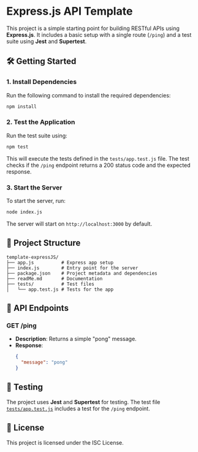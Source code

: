 # Express.js API Template

This project is a simple starting point for building RESTful APIs using **Express.js**. It includes a basic setup with a single route (`/ping`) and a test suite using **Jest** and **Supertest**.

## 🛠️ Getting Started

### 1. Install Dependencies

Run the following command to install the required dependencies:

```bash
npm install
```
### 2. Test the Application

Run the test suite using:

```bash
npm test
```
This will execute the tests defined in the `tests/app.test.js` file. The test checks if the `/ping` endpoint returns a 200 status code and the expected response.
### 3. Start the Server

To start the server, run:

```bash
node index.js
```

The server will start on `http://localhost:3000` by default.



## 📂 Project Structure

```
template-expressJS/
├── app.js          # Express app setup
├── index.js        # Entry point for the server
├── package.json    # Project metadata and dependencies
├── readMe.md       # Documentation
├── tests/          # Test files
│   └── app.test.js # Tests for the app
```

## 🚀 API Endpoints

### GET /ping

- **Description**: Returns a simple "pong" message.
- **Response**:
  ```json
  {
    "message": "pong"
  }
  ```

## 🧪 Testing

The project uses **Jest** and **Supertest** for testing. The test file [`tests/app.test.js`](tests/app.test.js) includes a test for the `/ping` endpoint.

## 📜 License

This project is licensed under the ISC License.